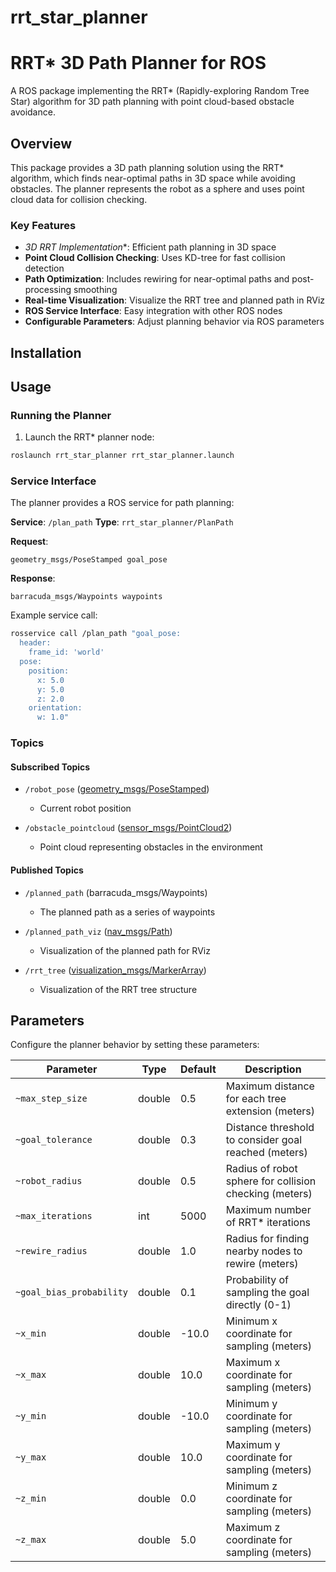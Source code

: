 # rrt_star_planner

# RRT* 3D Path Planner for ROS

A ROS package implementing the RRT* (Rapidly-exploring Random Tree Star) algorithm for 3D path planning with point cloud-based obstacle avoidance.

## Overview

This package provides a 3D path planning solution using the RRT* algorithm, which finds near-optimal paths in 3D space while avoiding obstacles. The planner represents the robot as a sphere and uses point cloud data for collision checking.

### Key Features

- **3D RRT* Implementation**: Efficient path planning in 3D space
- **Point Cloud Collision Checking**: Uses KD-tree for fast collision detection
- **Path Optimization**: Includes rewiring for near-optimal paths and post-processing smoothing
- **Real-time Visualization**: Visualize the RRT tree and planned path in RViz
- **ROS Service Interface**: Easy integration with other ROS nodes
- **Configurable Parameters**: Adjust planning behavior via ROS parameters

## Installation

## Usage

### Running the Planner

1. Launch the RRT* planner node:
```bash
roslaunch rrt_star_planner rrt_star_planner.launch
```

### Service Interface

The planner provides a ROS service for path planning:

**Service**: `/plan_path`
**Type**: `rrt_star_planner/PlanPath`

**Request**:
```
geometry_msgs/PoseStamped goal_pose
```

**Response**:
```
barracuda_msgs/Waypoints waypoints
```

Example service call:
```bash
rosservice call /plan_path "goal_pose:
  header:
    frame_id: 'world'
  pose:
    position:
      x: 5.0
      y: 5.0
      z: 2.0
    orientation:
      w: 1.0"
```

### Topics

#### Subscribed Topics

- `/robot_pose` ([geometry_msgs/PoseStamped](http://docs.ros.org/api/geometry_msgs/html/msg/PoseStamped.html))
  - Current robot position

- `/obstacle_pointcloud` ([sensor_msgs/PointCloud2](http://docs.ros.org/api/sensor_msgs/html/msg/PointCloud2.html))
  - Point cloud representing obstacles in the environment

#### Published Topics

- `/planned_path` (barracuda_msgs/Waypoints)
  - The planned path as a series of waypoints

- `/planned_path_viz` ([nav_msgs/Path](http://docs.ros.org/api/nav_msgs/html/msg/Path.html))
  - Visualization of the planned path for RViz

- `/rrt_tree` ([visualization_msgs/MarkerArray](http://docs.ros.org/api/visualization_msgs/html/msg/MarkerArray.html))
  - Visualization of the RRT tree structure

## Parameters

Configure the planner behavior by setting these parameters:

| Parameter | Type | Default | Description |
|-----------|------|---------|-------------|
| `~max_step_size` | double | 0.5 | Maximum distance for each tree extension (meters) |
| `~goal_tolerance` | double | 0.3 | Distance threshold to consider goal reached (meters) |
| `~robot_radius` | double | 0.5 | Radius of robot sphere for collision checking (meters) |
| `~max_iterations` | int | 5000 | Maximum number of RRT* iterations |
| `~rewire_radius` | double | 1.0 | Radius for finding nearby nodes to rewire (meters) |
| `~goal_bias_probability` | double | 0.1 | Probability of sampling the goal directly (0-1) |
| `~x_min` | double | -10.0 | Minimum x coordinate for sampling (meters) |
| `~x_max` | double | 10.0 | Maximum x coordinate for sampling (meters) |
| `~y_min` | double | -10.0 | Minimum y coordinate for sampling (meters) |
| `~y_max` | double | 10.0 | Maximum y coordinate for sampling (meters) |
| `~z_min` | double | 0.0 | Minimum z coordinate for sampling (meters) |
| `~z_max` | double | 5.0 | Maximum z coordinate for sampling (meters) |
